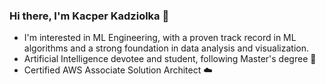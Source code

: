 ### Hi there, I'm Kacper Kadziolka 👋

- I'm interested in ML Engineering, with a proven track record in ML algorithms and a strong foundation in data analysis and visualization.
- Artificial Intelligence devotee and student, following Master's degree 🌱
- Certified AWS Associate Solution Architect :cloud:




<!--
**kacperkadziolka/kacperkadziolka** is a ✨ _special_ ✨ repository because its `README.md` (this file) appears on your GitHub profile.

Here are some ideas to get you started:

- 🔭 I’m currently working on ...
- 🌱 I’m currently learning ...
- 👯 I’m looking to collaborate on ...
- 🤔 I’m looking for help with ...
- 💬 Ask me about ...
- 📫 How to reach me: ...
- 😄 Pronouns: ...
- ⚡ Fun fact: ...
-->
